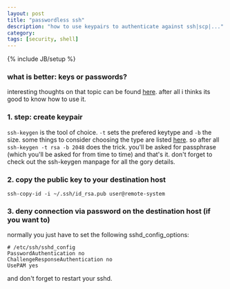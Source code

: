 ```yaml
---
layout: post
title: "passwordless ssh"
description: "how to use keypairs to authenticate against ssh|scp|..."
category: 
tags: [security, shell]
---
```

{% include JB/setup %}

### what is better: keys or passwords?

interesting thoughts on that topic can be found [here](http://lwn.net/Articles/369703/). after all i thinks its good to know how to use it.

### 1. step: create keypair

`ssh-keygen` is the tool of choice. `-t` sets the prefered keytype and `-b` the size. some things to consider choosing the type are listed [here](http://security.stackexchange.com/a/23385). so after all `ssh-keygen -t rsa -b 2048` does the trick. you'll be asked for passphrase (which you'll be asked for from time to time) and that's it.
don't forget to check out the ssh-keygen manpage for all the gory details. 

### 2. copy the public key to your destination host

`ssh-copy-id -i ~/.ssh/id_rsa.pub user@remote-system`

### 3. deny connection via password on the destination host (if you want to)

normally you just have to set the following sshd_config_options: 

	# /etc/ssh/sshd_config
	PasswordAuthentication no
	ChallengeResponseAuthentication no
	UsePAM yes

and don't forget to restart your sshd.
